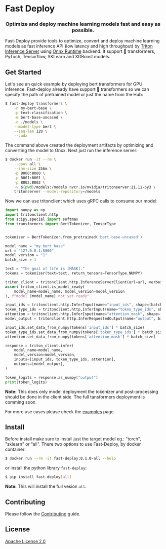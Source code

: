 # Fast Deploy

<h3 align="center">
    Optimize and deploy machine learning models fast and easy as possible.
</h3>

Fast-Deploy provide tools to optimize, convert and deploy machine learning models as fast inference API (low latency and high throughput) by [Triton Inference Server](https://github.com/triton-inference-server/server) using [Onnx Runtime](https://github.com/microsoft/onnxruntime) backend. It support 🤗 transformers, PyToch, Tensorflow, SKLearn and XGBoost models.


## Get Started

Let's see an quick example by deploying bert transformers for GPU inference. Fast-deploy already have support 🤗 transformers so we can specify the path of pretrained model or just the name from the Hub:

```bash
$ fast-deploy transformers \
    -n my-bert-base \
    -p text-classification \
    -m bert-base-uncased \
    -o ./models \
    --model-type bert \
    --seq-len 128 \
    --cuda
```

The command above created the deployment artifacts by optimizing and converting the model to Onxx. Next just run the inference server:
```bash
$ docker run -it --rm \
    --gpus all \
    --shm-size 256m \
    -p 8000:8000 \
    -p 8001:8001 \
    -p 8002:8002 \
    -v $(pwd)/models:/models nvcr.io/nvidia/tritonserver:21.11-py3 \
    tritonserver --model-repository=/models

```

Now we can use tritonclient which uses gRPC calls to consume our model:
```python
import numpy as np
import tritonclient.http
from scipy.special import softmax
from transformers import BertTokenizer, TensorType


tokenizer = BertTokenizer.from_pretrained('bert-base-uncased')

model_name = "my_bert_base"
url = "127.0.0.1:8000"
model_version = "1"
batch_size = 1

text = "The goal of life is [MASK]."
tokens = tokenizer(text=text, return_tensors=TensorType.NUMPY)

triton_client = tritonclient.http.InferenceServerClient(url=url, verbose=False)
assert triton_client.is_model_ready(
    model_name=model_name, model_version=model_version
), f"model {model_name} not yet ready"

input_ids = tritonclient.http.InferInput(name="input_ids", shape=(batch_size, 9), datatype="INT64")
token_type_ids = tritonclient.http.InferInput(name="token_type_ids", shape=(batch_size, 9), datatype="INT64")
attention = tritonclient.http.InferInput(name="attention_mask", shape=(batch_size, 9), datatype="INT64")
model_output = tritonclient.http.InferRequestedOutput(name="output", binary_data=False)

input_ids.set_data_from_numpy(tokens['input_ids'] * batch_size)
token_type_ids.set_data_from_numpy(tokens['token_type_ids'] * batch_size)
attention.set_data_from_numpy(tokens['attention_mask'] * batch_size)

response = triton_client.infer(
    model_name=model_name,
    model_version=model_version,
    inputs=[input_ids, token_type_ids, attention],
    outputs=[model_output],
)

token_logits = response.as_numpy("output")
print(token_logits)
```

**Note:** This does only model deployment the tokenizer and post-processing should be done in the client side. The full tansformers deployment is comming soon.

For more use cases please check the [examples](examples) page.

## Install

Before install make sure to install just the target model eg.: "torch", "sklearn" or "all". There two options to use Fast-Deploy, by docker container:
```bash
$ docker run --rm -it fast-deploy:0.1.0-all --help
```

or install the python library `fast-deploy`:

```bash
$ pip install fast-deploy[all]
```

**Note:** This will install the full vesion `all`.

## Contributing

Please follow the [Contributing](CONTRIBUTING.md) guide.

## License

[Apache License 2.0](LICENSE)
